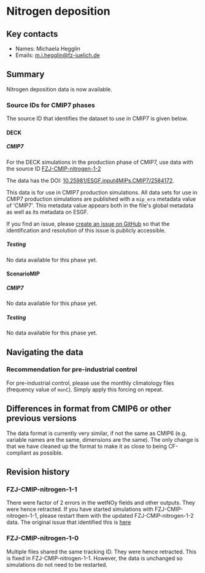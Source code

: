 <!--- These values are used by `fill-out-auto-generated-sections.py` -->
<!--- forcing="nitrogen-deposition" -->
<!--- source_id_stub="FZJ-CMIP-nitrogen" -->
# Nitrogen deposition

## Key contacts

- Names: Michaela Hegglin
- Emails: m.i.hegglin@fz-juelich.de

## Summary

Nitrogen deposition data is now available.

<!--- begin-cmip7-phases-source-ids -->
<!--- Do not edit this section, it is automatically updated when the docs are built -->
### Source IDs for CMIP7 phases

The source ID that identifies the dataset to use in CMIP7 is given below.

#### DECK

##### CMIP7

For the DECK simulations in the production phase of CMIP7, use data with the source ID [FZJ-CMIP-nitrogen-1-2](https://aims2.llnl.gov/search?project=input4MIPs&versionType=all&activeFacets=%7B%22source_id%22%3A%22FZJ-CMIP-nitrogen-1-2%22%7D)

The data has the DOI: [10.25981/ESGF.input4MIPs.CMIP7/2584172](https://doi.org/10.25981/ESGF.input4MIPs.CMIP7/2584172).

This data is for use in CMIP7 production simulations.
All data sets for use in CMIP7 production simulations are published with a `mip_era` metadata value of 'CMIP7'.
This metadata value appears both in the file's global metadata as well as its metadata on ESGF.

If you find an issue, please
[create an issue on GitHub](https://github.com/PCMDI/input4MIPs_CVs/issues/new?template=data_issue.md)
so that the identification and resolution of this issue is publicly accessible.

##### Testing

No data available for this phase yet.

#### ScenarioMIP

##### CMIP7

No data available for this phase yet.

##### Testing

No data available for this phase yet.

<!--- end-cmip7-phases-source-ids -->

## Navigating the data

### Recommendation for pre-industrial control

For pre-industrial control, please use the monthly climatology files (frequency value of `monC`).
Simply apply this forcing on repeat.

## Differences in format from CMIP6 or other previous versions

The data format is currently very similar, if not the same as CMIP6
(e.g. variable names are the same, dimensions are the same).
The only change is that we have cleaned up the format
to make it as close to being CF-compliant as possible.

<!--- begin-revision-history -->
<!--- Do not edit this section, it is automatically updated when the docs are built -->
## Revision history

### FZJ-CMIP-nitrogen-1-1

There were factor of 2 errors in the wetNOy fields and other outputs. They were hence retracted. If
you have started simulations with FZJ-CMIP-nitrogen-1-1, please restart them with the updated
FZJ-CMIP-nitrogen-1-2 data. The original issue that identified this is <a
href="https://github.com/PCMDI/input4MIPs_CVs/issues/385">here</a>

### FZJ-CMIP-nitrogen-1-0

Multiple files shared the same tracking ID. They were hence retracted. This is fixed in
FZJ-CMIP-nitrogen-1-1. However, the data is unchanged so simulations do not need to be restarted.

<!--- end-revision-history -->
